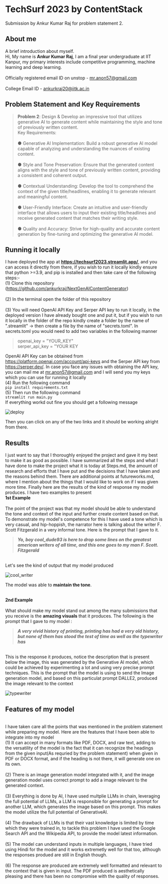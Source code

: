 # TechSurf 2023 by ContentStack
Submission by Ankur Kumar Raj for problem statement 2.
## About me
A brief introduction about myself.
<br> Hi, My name is **Ankur Kumar Raj**, I am a final year undergraduate at IIT Kanpur, my primary interests include competitive programming, machine learning and deep learning. </br>
<br> Officially registered email ID on unstop - mr.anon57@gmail.com </br>
<br> College Email ID - ankurkraj20@iitk.ac.in </br>

## Problem Statement and Key Requirements
>**Problem 2**: Design & Develop an impressive tool that utilizes generative AI to generate content while maintaining the style and tone of previously written content.
><br> Key Requirements: </br>
><br> ●	Generative AI Implementation: Build a robust generative AI model capable of analyzing and understanding the nuances of existing content. </br>
><br> ●	Style and Tone Preservation: Ensure that the generated content aligns with the style and tone of previously written content, providing a consistent and coherent output. </br>
><br> ●	Contextual Understanding: Develop the tool to comprehend the context of the given title/headlines, enabling it to generate relevant and meaningful content. </br>
><br> ●	User-Friendly Interface: Create an intuitive and user-friendly interface that allows users to input their existing title/headlines and receive generated content that matches their writing style. </br>
><br> ●	Quality and Accuracy: Strive for high-quality and accurate content generation by fine-tuning and optimizing the generative AI model. </br>

## Running it locally
I have deployed the app at **https://techsurf2023.streamlit.app/**, and you can access it directly from there, if you wish to run it locally kindly ensure that python >=3.9, and pip is installed and then take care of the following steps:-
<br> (1) Clone this repository (https://github.com/ankurkraj/NextGenAIContentGenerator) </br>
<br> (2) In the terminal open the folder of this repository </br>
<br> (3) You will need OpenAI API Key and Serper API key to run it locally, in the deployed version I have already bought one and put it, but if you wish to run it locally in the folder of the repo kindly create a folder by the name of ".streamlit" -> then create a file by the name of "secrets.toml". In secrets.toml you would need to add two variables in the following manner </br>

>openai_key = "YOUR_KEY"
><br> serper_api_key = "YOUR KEY </br>

OpenAI API Key can be obtained from https://platform.openai.com/account/api-keys and the Serper API key from https://serper.dev/. In case you face any issues with obtaining the API key, you can mail me at mr.anon57@gmail.com and I will send you my keys which you can use for running it locally
<br> (4) Run the following command  </br>
`pip install requirements.txt`
<br> (5) Then run the following command </br>
`streamlit run main.py`
<br> If everything workd out fine you should get a following message</br>

![deploy](https://github.com/ankurkraj/NextGenAIContentGenerator/assets/84915395/6866b89e-c548-4eee-875c-2b1ebe503f3b)

Then you can click on any of the two links and it should be working alright from there.

## Results 
I just want to say that I thoroughly enjoyed the project and gave it my best to make it as good as possible. I have summarized all the steps and what I have done to make the project what it is today at Steps.md, the amount of research and efforts that I have put and the decisions that I have taken and the reasons behind them. There are additional points at futureworks.md, where I mention about the things that I would like to work on if I was given more time. Finally here are the results of the kind of response my model produces. I have two examples to present 
<br>**1st Example**</br>
<br>The point of the project was that my model should be able to understand the tone and context of the input and further create content based on that. To demonstrate my model's competence for this I have used a tone which is very casual, and hip-hoppish, the narrator here is talking about the writer F. Scott Fitzgerald in a very informal tone. Here is the prompt that I gave to it. </br>
>**_Yo, boy cool_dude93 is here to drop some lines on the greatest american writers of all time, and this one goes to my man F. Scott. Fitzgerald_**

<br>Let's see the kind of output that my model produced</br>

![cool_writer](https://github.com/ankurkraj/NextGenAIContentGenerator/assets/84915395/260ca8b2-4d74-4e2c-8dd9-a7a9fb22dc35)

The model was able to **maintain the tone**.

<br> **2nd Example** </br>
<br> What should make my model stand out among the many submissions that you receive is the **amazing visuals** that it produces. The following is the prompt that I gave to my model : </br>

> **_A very vivid history of printing, printing has had a very old history, but none of them has stood the test of time as well as the typewriter has_**

<br>This is the response it produces, notice the description that is present below the image, this was generated by the Generative AI model, which could be achieved by experimenting a lot and using very precise prompt techniques. This is the prompt that the model is using to send the Image generation model, and based on this particulat prompt DALLE2, produced the image relevant to the context</br>

![typewriter](https://github.com/ankurkraj/NextGenAIContentGenerator/assets/84915395/054fb42f-cbbe-4471-b0ad-0e666d9e1636)

## Features of my model
<br> I have taken care all the points that was mentioned in the problem statement while preparing my model. Here are the features that I have been able to integrate into my model
<br> (1) It can accept in many formats like PDF, DOCX, and raw text, adding to the versatility of the model is the fact that it can recognize the headings from the given input(As requried by the problem statement) when given in PDF or DOCX format, and if the heading is not there, it will generate one on its own. </br>
<br> (2) There is an image generation model integrated with it, and the image generation model uses correct prompt to add a image relevant to the generated context. </br>
<br> (3) Everything is done by AI, I have used multplie LLMs in chain, leveraging the full potential of LLMs, a LLM is responsible for generating a prompt for another LLM, which generates the image based on this prompt. This makes the model utilize the full potential of GenerativeAI. </br>
<br> (4) The drawback of LLMs is that their vast knowledge is limited by time which they were trained in, to tackle this problem I have used the Google Search API and the Wikipedia API, to provide the model latest information. </br>
<br> (5) The model can understand inputs in multiple languages, I have tried using Hindi for the model and it works extremetly well for that too, although the responses produed are still in English though.</br>
<br> (6) The response are produced are extremely well formatted and relevant to the context that is given in input. The PDF produced is aesthetically pleasing and there has been no compromise with the quality of responses. </br>

